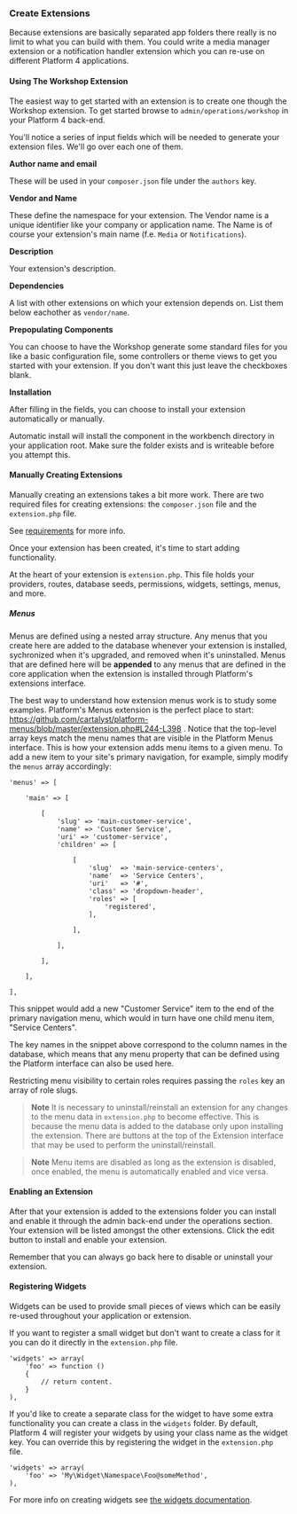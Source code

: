 ### Create Extensions

Because extensions are basically separated app folders there really is no limit to what you can build with them. You could write a media manager extension or a notification handler extension which you can re-use on different Platform 4 applications.

#### Using The Workshop Extension

The easiest way to get started with an extension is to create one though the Workshop extension. To get started browse to `admin/operations/workshop` in your Platform 4 back-end.

You'll notice a series of input fields which will be needed to generate your extension files. We'll go over each one of them.

**Author name and email**

These will be used in your `composer.json` file under the `authors` key.

**Vendor and Name**

These define the namespace for your extension. The Vendor name is a unique identifier like your company or application name. The Name is of course your extension's main name (f.e. `Media` or `Notifications`).

**Description**

Your extension's description.

**Dependencies**

A list with other extensions on which your extension depends on. List them below eachother as `vendor/name`.

**Prepopulating Components**

You can choose to have the Workshop generate some standard files for you like a basic configuration file, some controllers or theme views to get you started with your extension. If you don't want this just leave the checkboxes blank.

**Installation**

After filling in the fields, you can choose to install your extension automatically or manually.

Automatic install will install the component in the workbench directory in your application root. Make sure the folder exists and is writeable before you attempt this.


#### Manually Creating Extensions

Manually creating an extensions takes a bit more work. There are two required files for creating extensions: the `composer.json` file and the `extension.php` file.

See [requirements](#installation) for more info.

Once your extension has been created, it's time to start adding functionality.

At the heart of your extension is `extension.php`. This file holds your providers, routes, database seeds, permissions, widgets, settings, menus, and more.

##### Menus

Menus are defined using a nested array structure. Any menus that you create here are added to the database whenever your extension is installed, sychronized when it's upgraded, and removed when it's uninstalled. Menus that are defined here will be **appended** to any menus that are defined in the core application when the extension is installed through Platform's extensions interface.

The best way to understand how extension menus work is to study some examples. Platform's Menus extension is the perfect place to start: https://github.com/cartalyst/platform-menus/blob/master/extension.php#L244-L398 . Notice that the top-level array keys match the menu names that are visible in the Platform Menus interface. This is how your extension adds menu items to a given menu. To add a new item to your site's primary navigation, for example, simply modify the `menus` array accordingly:

	'menus' => [

		'main' => [

			[
				'slug' => 'main-customer-service',
				'name' => 'Customer Service',
				'uri' => 'customer-service',
				'children' => [

					[
						'slug'  => 'main-service-centers',
						'name'  => 'Service Centers',
						'uri'   => '#',
						'class' => 'dropdown-header',
						'roles' => [
							'registered',
						],

					],

				],

			],

		],

	],

This snippet would add a new "Customer Service" item to the end of the primary navigation menu, which would in turn have one child menu item, "Service Centers".

The key names in the snippet above correspond to the column names in the database, which means that any menu property that can be defined using the Platform interface can also be used here.

Restricting menu visibility to certain roles requires passing the `roles` key an array of role slugs.

> **Note** It is necessary to uninstall/reinstall an extension for any changes to the menu data in `extension.php` to become effective. This is because the menu data is added to the database only upon installing the extension. There are buttons at the top of the Extension interface that may be used to perform the uninstall/reinstall.

> **Note** Menu items are disabled as long as the extension is disabled, once enabled, the menu is automatically enabled and vice versa.

#### Enabling an Extension

After that your extension is added to the extensions folder you can install and enable it through the admin back-end under the operations section. Your extension will be listed amongst the other extensions. Click the edit button to install and enable your extension.

Remember that you can always go back here to disable or uninstall your extension.


#### Registering Widgets

Widgets can be used to provide small pieces of views which can be easily re-used throughout your application or extension.

If you want to register a small widget but don't want to create a class for it you can do it directly in the `extension.php` file.

	'widgets' => array(
		'foo' => function ()
		{
			// return content.
		}
	),

If you'd like to create a separate class for the widget to have some extra functionality you can create a class in the `widgets` folder. By default, Platform 4 will register your widgets by using your class name as the widget key. You can override this by registering the widget in the `extension.php` file.

	'widgets' => array(
		'foo' => 'My\Widget\Namespace\Foo@someMethod',
	),

For more info on creating widgets see [the widgets documentation](#widgets).
